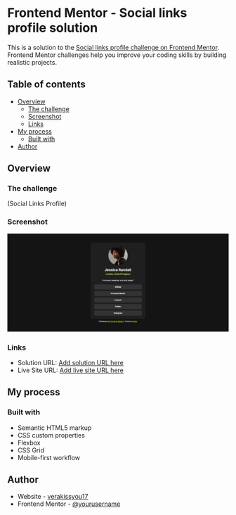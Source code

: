 # Frontend Mentor - Social links profile solution

This is a solution to the [Social links profile challenge on Frontend Mentor](https://www.frontendmentor.io/challenges/social-links-profile-UG32l9m6dQ). Frontend Mentor challenges help you improve your coding skills by building realistic projects.

## Table of contents

- [Overview](#overview)
  - [The challenge](#the-challenge)
  - [Screenshot](#screenshot)
  - [Links](#links)
- [My process](#my-process)
  - [Built with](#built-with)
- [Author](#author)

## Overview

### The challenge

(Social Links Profile)

### Screenshot

![](images/Firefox_Screenshot_2024-01-30T19-52-09.441Z.png)

### Links

- Solution URL: [Add solution URL here](https://github.com/verakissyou17/social-links-profile)
- Live Site URL: [Add live site URL here](https://verakissyou17.github.io/social-links-profile/)

## My process

### Built with

- Semantic HTML5 markup
- CSS custom properties
- Flexbox
- CSS Grid
- Mobile-first workflow

## Author

- Website - [verakissyou17](https://verakissyou17.github.io/social-links-profile/)
- Frontend Mentor - [@yourusername](https://www.frontendmentor.io/profile/verakissyou17)
